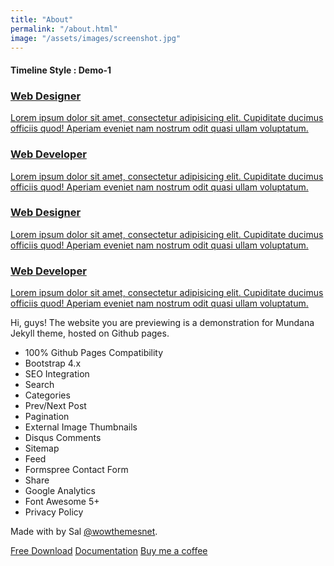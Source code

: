 ```yaml
---
title: "About"
permalink: "/about.html"
image: "/assets/images/screenshot.jpg"
---
```

<!-- Example took from: https://bootsnipp.com/snippets/Q0ppE -->
<div class="container" id="about">
    <h4>Timeline Style : Demo-1</h4>
    <div class="row">
        <div class="col-md-12">
            <div class="main-timeline">
                <a href="#" class="timeline">
                    <div class="timeline-icon"><i class="fa fa-globe"></i></div>
                    <div class="timeline-content">
                        <h3 class="title">Web Designer</h3>
                        <p class="description">
                            Lorem ipsum dolor sit amet, consectetur adipisicing elit. Cupiditate ducimus officiis quod! Aperiam eveniet nam nostrum odit quasi ullam voluptatum.
                        </p>
                    </div>
                </a>
                <a href="#" class="timeline">
                    <div class="timeline-icon"><i class="fa fa-rocket"></i></div>
                    <div class="timeline-content">
                        <h3 class="title">Web Developer</h3>
                        <p class="description">
                            Lorem ipsum dolor sit amet, consectetur adipisicing elit. Cupiditate ducimus officiis quod! Aperiam eveniet nam nostrum odit quasi ullam voluptatum.
                        </p>
                    </div>
                </a>
                <a href="#" class="timeline">
                    <div class="timeline-icon"><i class="fa fa-briefcase"></i></div>
                    <div class="timeline-content">
                        <h3 class="title">Web Designer</h3>
                        <p class="description">
                            Lorem ipsum dolor sit amet, consectetur adipisicing elit. Cupiditate ducimus officiis quod! Aperiam eveniet nam nostrum odit quasi ullam voluptatum.
                        </p>
                    </div>
                </a>
                <a href="#" class="timeline">
                    <div class="timeline-icon"><i class="fa fa-mobile"></i></div>
                    <div class="timeline-content">
                        <h3 class="title">Web Developer</h3>
                        <p class="description">
                            Lorem ipsum dolor sit amet, consectetur adipisicing elit. Cupiditate ducimus officiis quod! Aperiam eveniet nam nostrum odit quasi ullam voluptatum.
                        </p>
                    </div>
                </a>
            </div>
        </div>
    </div>
</div>

Hi, guys! The website you are previewing is a demonstration for Mundana Jekyll theme, hosted on Github pages. 

- 100% Github Pages Compatibility
- Bootstrap 4.x
- SEO Integration
- Search
- Categories
- Prev/Next Post
- Pagination
- External Image Thumbnails
- Disqus Comments
- Sitemap
- Feed
- Formspree Contact Form
- Share
- Google Analytics
- Font Awesome 5+
- Privacy Policy

Made with <i class="fa fa-heart text-danger"></i> by Sal [@wowthemesnet](https://www.wowthemes.net/category/free-themes-templates/).

<a class="btn btn-danger btn-round" href="https://github.com/wowthemesnet/mundana-theme-jekyll/archive/master.zip"><i class="fa fa-download"></i> Free Download</a> <a href="https://www.wowthemes.net/mundana-jekyll-theme/" class="btn btn-success btn-round"><i class="fa fa-file"></i> Documentation</a> <a class="btn btn-warning btn-round" href="{{site.baseurl}}/buy-me-a-coffee.html"><i class="fa fa-coffee"></i> Buy me a coffee</a>